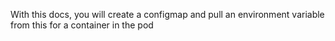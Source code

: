 With this docs, you will create a configmap and pull an environment variable from this for a container in the pod
